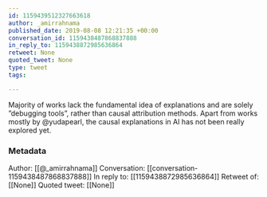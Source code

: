 ```yaml
---
id: 1159439512327663618
author: _amirrahnama
published_date: 2019-08-08 12:21:35 +00:00
conversation_id: 1159438487868837888
in_reply_to: 1159438872985636864
retweet: None
quoted_tweet: None
type: tweet
tags:

---
```


Majority of works lack the fundamental idea of explanations and are solely ”debugging tools”, rather than causal attribution methods. Apart from works mostly by @yudapearl, the causal explanations in AI has not been really explored yet.

### Metadata

Author: [[@_amirrahnama]]
Conversation: [[conversation-1159438487868837888]]
In reply to: [[1159438872985636864]]
Retweet of: [[None]]
Quoted tweet: [[None]]
